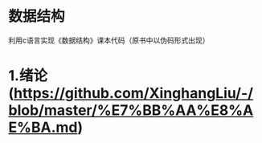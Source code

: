 # 数据结构
利用c语言实现《数据结构》课本代码（原书中以伪码形式出现）
# 1.绪论(https://github.com/XinghangLiu/-/blob/master/%E7%BB%AA%E8%AE%BA.md)


   
